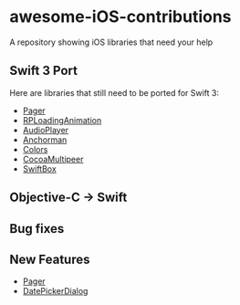 # awesome-iOS-contributions
A repository showing iOS libraries that need your help

## Swift 3 Port
Here are libraries that still need to be ported for Swift 3:
* [Pager](https://github.com/lucoceano/Pager/issues/23)
* [RPLoadingAnimation](https://github.com/naoyashiga/RPLoadingAnimation)
* [AudioPlayer](https://github.com/delannoyk/AudioPlayer/issues/70)
* [Anchorman](https://github.com/mergesort/Anchorman/issues/6)
* [Colors](https://github.com/icodeforlove/Colors/issues/5)
* [CocoaMultipeer](https://github.com/manavgabhawala/CocoaMultipeer)
* [SwiftBox](https://github.com/joshaber/SwiftBox/issues/24)

## Objective-C -> Swift

## Bug fixes

## New Features
* [Pager](https://github.com/lucoceano/Pager/issues/22)
* [DatePickerDialog](https://github.com/squimer/DatePickerDialog-iOS-Swift/issues/12)
